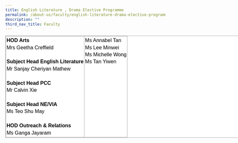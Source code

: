 ```yaml
---
title: English Literature , Drama Elective Programme
permalink: /about-us/faculty/english-literature-drama-elective-programme/
description: ""
third_nav_title: Faculty
---
```

<table style="margin: 0px; outline: 0px; padding: 0px; border-collapse: collapse; border: 1px solid rgb(170, 170, 170); color: rgb(0, 0, 0); font-family: Nunito, sans-serif; font-size: 16px; font-style: normal; font-variant-ligatures: normal; font-variant-caps: normal; font-weight: 400; letter-spacing: normal; orphans: 2; text-align: left; text-transform: none; white-space: normal; widows: 2; word-spacing: 0px; -webkit-text-stroke-width: 0px; background-color: rgb(255, 255, 255); text-decoration-thickness: initial; text-decoration-style: initial; text-decoration-color: initial; width: 818px;" class="iveo_table ives_tab_simple3" cellpadding="0" cellspacing="0" width="100%" border="0"><tbody style="margin: 0px; outline: 0px; padding: 0px;"><tr style="margin: 0px; outline: 0px; padding: 0px;"><td style="margin: 0px; outline: 0px; padding: 2px; text-align: center; border: 1px solid rgb(170, 170, 170);" valign="top"><div style="margin: 0px; outline: 0px; padding: 0px; line-height: 22.4px; text-align: left;"><strong style="margin: 0px; outline: 0px; padding: 0px;">HOD Arts</strong></div><div style="margin: 0px; outline: 0px; padding: 0px; line-height: 22.4px; text-align: left;">Mrs Geetha Creffield</div><div style="margin: 0px; outline: 0px; padding: 0px; line-height: 22.4px; text-align: left;"><br style="margin: 0px; outline: 0px; padding: 0px;"></div><span style="margin: 0px; outline: 0px; padding: 0px; font-weight: bold;"><div style="margin: 0px; outline: 0px; padding: 0px; line-height: 22.4px; text-align: left;">Subject Head English Literature</div></span><div style="margin: 0px; outline: 0px; padding: 0px; line-height: 22.4px; text-align: left;">Mr Sanjay Cheriyan Mathew</div><div style="margin: 0px; outline: 0px; padding: 0px; line-height: 22.4px; text-align: left;"><br style="margin: 0px; outline: 0px; padding: 0px;"></div><b style="margin: 0px; outline: 0px; padding: 0px;"><div style="margin: 0px; outline: 0px; padding: 0px; line-height: 22.4px; text-align: left;"><b style="margin: 0px; outline: 0px; padding: 0px;">Subject Head PCC</b></div></b><div style="margin: 0px; outline: 0px; padding: 0px; line-height: 22.4px; text-align: left;">Mr Calvin Xie</div><div style="margin: 0px; outline: 0px; padding: 0px; line-height: 22.4px; text-align: left;"><strong style="margin: 0px; outline: 0px; padding: 0px;"><br style="margin: 0px; outline: 0px; padding: 0px;"></strong></div><div style="margin: 0px; outline: 0px; padding: 0px; line-height: 22.4px; text-align: left;"><strong style="margin: 0px; outline: 0px; padding: 0px;">Subject Head NE/VIA</strong></div><div style="margin: 0px; outline: 0px; padding: 0px; line-height: 22.4px; text-align: left;">Ms Teo Shu May</div><div style="margin: 0px; outline: 0px; padding: 0px; line-height: 22.4px; text-align: left;"><br style="margin: 0px; outline: 0px; padding: 0px;"></div><strong style="margin: 0px; outline: 0px; padding: 0px;"><div style="margin: 0px; outline: 0px; padding: 0px; line-height: 22.4px; text-align: left;"><strong style="margin: 0px; outline: 0px; padding: 0px;">HOD Outreach &amp; Relations</strong></div></strong><div style="margin: 0px; outline: 0px; padding: 0px; line-height: 22.4px; text-align: left;">Ms Ganga Jayaram</div></td><td style="margin: 0px; outline: 0px; padding: 2px; text-align: center; border: 1px solid rgb(170, 170, 170);" valign="top"><div style="margin: 0px; outline: 0px; padding: 0px; line-height: 22.4px; text-align: left;">Ms Annabel Tan</div><div style="margin: 0px; outline: 0px; padding: 0px; line-height: 22.4px; text-align: left;">Ms Lee Minwei</div><div style="margin: 0px; outline: 0px; padding: 0px; line-height: 22.4px; text-align: left;">Ms Michelle Wong</div><div style="margin: 0px; outline: 0px; padding: 0px; line-height: 22.4px; text-align: left;">Ms Tan Yiwen</div></td></tr></tbody></table>